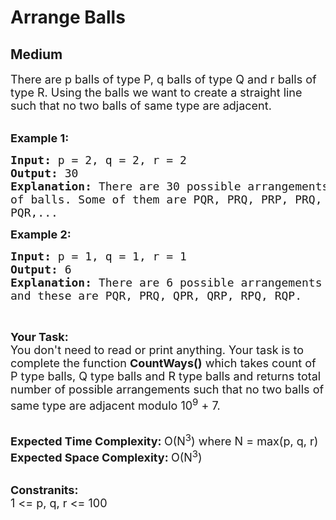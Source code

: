 # Arrange Balls
## Medium
<div class="problems_problem_content__Xm_eO"><p><span style="font-size:18px">There are p&nbsp;balls of type P, q&nbsp;balls of type Q and r&nbsp;balls of type R. Using the balls we want to create a straight line such that no two balls of same type are adjacent.</span><br>
&nbsp;</p>

<p><span style="font-size:18px"><strong>Example 1:</strong></span></p>

<pre><span style="font-size:18px"><strong>Input: </strong>p = 2, q = 2, r = 2
<strong>Output: </strong>30
<strong>Explanation: </strong>There are 30 possible arrangements
of balls. Some of them are PQR, PRQ, PRP, PRQ,
PQR,...</span>
</pre>

<p><span style="font-size:18px"><strong>Example 2:</strong></span></p>

<pre><span style="font-size:18px"><strong>Input: </strong>p = 1, q = 1, r = 1
<strong>Output: </strong>6
<strong>Explanation: </strong>There are 6 possible arrangements
and these are PQR, PRQ, QPR, QRP, RPQ, RQP.</span>
</pre>

<p>&nbsp;</p>

<p><span style="font-size:18px"><strong>Your Task:</strong><br>
You don't need to read or print anything. Your task is to complete the function&nbsp;<strong>CountWays()</strong>&nbsp;which takes count of P type balls, Q type balls and R type balls and returns total number of possible arrangements such that no two balls of same type are adjacent modulo 10<sup>9</sup>&nbsp;+ 7.</span><br>
&nbsp;</p>

<p><span style="font-size:18px"><strong>Expected Time Complexity:&nbsp;</strong>O(N<sup>3</sup>) where N = max(p, q, r)<br>
<strong>Expected Space Complexity:&nbsp;</strong>O(N<sup>3</sup>)</span><br>
&nbsp;</p>

<p><span style="font-size:18px"><strong>Constranits:&nbsp;</strong><br>
1 &lt;= p, q, r &lt;= 100&nbsp;</span></p>
</div>